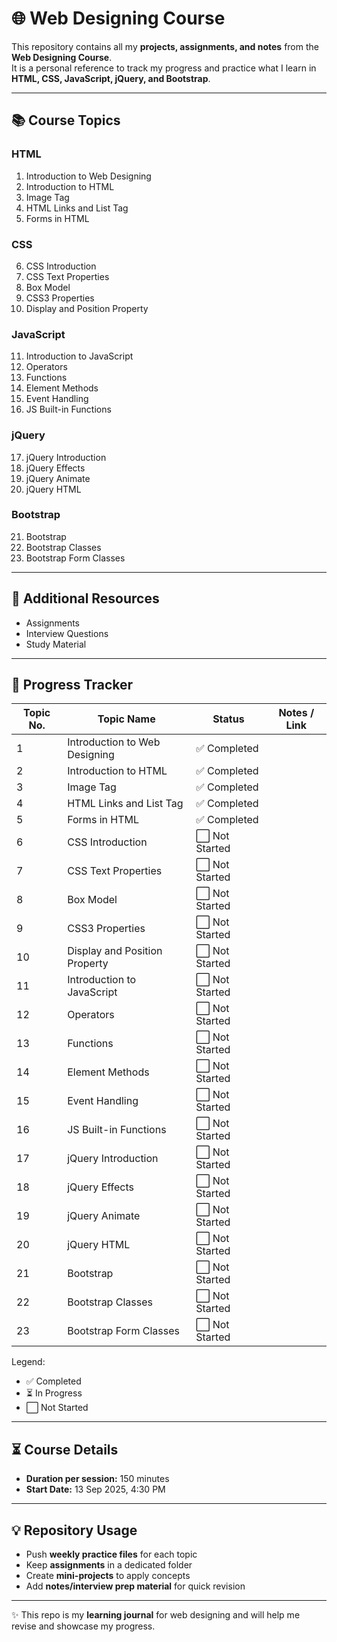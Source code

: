 # 🌐 Web Designing Course

This repository contains all my **projects, assignments, and notes** from the **Web Designing Course**.  
It is a personal reference to track my progress and practice what I learn in **HTML, CSS, JavaScript, jQuery, and Bootstrap**.

---

## 📚 Course Topics

### **HTML**
1. Introduction to Web Designing  
2. Introduction to HTML  
3. Image Tag  
4. HTML Links and List Tag  
5. Forms in HTML  

### **CSS**
6. CSS Introduction  
7. CSS Text Properties  
8. Box Model  
9. CSS3 Properties  
10. Display and Position Property  

### **JavaScript**
11. Introduction to JavaScript  
12. Operators  
13. Functions  
14. Element Methods  
15. Event Handling  
16. JS Built-in Functions  

### **jQuery**
17. jQuery Introduction  
18. jQuery Effects  
19. jQuery Animate  
20. jQuery HTML  

### **Bootstrap**
21. Bootstrap  
22. Bootstrap Classes  
23. Bootstrap Form Classes  

---

## 📝 Additional Resources
- Assignments  
- Interview Questions  
- Study Material  

---

## 🚀 Progress Tracker

| Topic No. | Topic Name                  | Status     | Notes / Link |
|-----------|-----------------------------|------------|--------------|
| 1         | Introduction to Web Designing | ✅ Completed | |
| 2         | Introduction to HTML        | ✅ Completed | |
| 3         | Image Tag                   | ✅ Completed | |
| 4         | HTML Links and List Tag     | ✅ Completed | |
| 5         | Forms in HTML               | ✅ Completed | |
| 6         | CSS Introduction            | ⬜ Not Started | |
| 7         | CSS Text Properties         | ⬜ Not Started | |
| 8         | Box Model                   | ⬜ Not Started | |
| 9         | CSS3 Properties             | ⬜ Not Started | |
| 10        | Display and Position Property | ⬜ Not Started | |
| 11        | Introduction to JavaScript  | ⬜ Not Started | |
| 12        | Operators                   | ⬜ Not Started | |
| 13        | Functions                   | ⬜ Not Started | |
| 14        | Element Methods             | ⬜ Not Started | |
| 15        | Event Handling              | ⬜ Not Started | |
| 16        | JS Built-in Functions       | ⬜ Not Started | |
| 17        | jQuery Introduction         | ⬜ Not Started | |
| 18        | jQuery Effects              | ⬜ Not Started | |
| 19        | jQuery Animate              | ⬜ Not Started | |
| 20        | jQuery HTML                 | ⬜ Not Started | |
| 21        | Bootstrap                   | ⬜ Not Started | |
| 22        | Bootstrap Classes           | ⬜ Not Started | |
| 23        | Bootstrap Form Classes      | ⬜ Not Started | |

Legend:  
- ✅ Completed  
- ⏳ In Progress  
- ⬜ Not Started  

---

## ⏳ Course Details
- **Duration per session:** 150 minutes  
- **Start Date:** 13 Sep 2025, 4:30 PM  

---

## 💡 Repository Usage
- Push **weekly practice files** for each topic  
- Keep **assignments** in a dedicated folder  
- Create **mini-projects** to apply concepts  
- Add **notes/interview prep material** for quick revision  

---

✨ This repo is my **learning journal** for web designing and will help me revise and showcase my progress.
